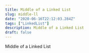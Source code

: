 ```yaml
---
title: Middle of a Linked List
slug: middle-ll
date: "2020-06-16T22:12:03.284Z"
tags: ["LinkedList"]
description: Middle of a Linked List
draft: false
---
```


Middle of a Linked List